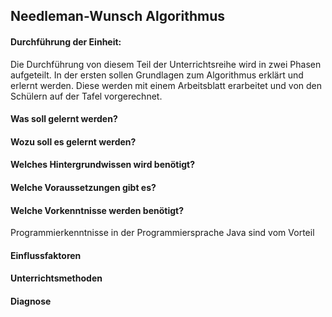 ## Needleman-Wunsch Algorithmus
#### Durchführung der Einheit:
Die Durchführung von diesem Teil der Unterrichtsreihe wird in zwei Phasen aufgeteilt. In der ersten sollen Grundlagen zum Algorithmus erklärt und erlernt werden. Diese werden mit einem Arbeitsblatt erarbeitet und von den Schülern auf der Tafel vorgerechnet.

#### Was soll gelernt werden?

#### Wozu soll es gelernt werden?

#### Welches Hintergrundwissen wird benötigt?

#### Welche Voraussetzungen gibt es?

#### Welche Vorkenntnisse werden benötigt?
Programmierkenntnisse in der Programmiersprache Java sind vom Vorteil 

#### Einflussfaktoren

#### Unterrichtsmethoden

#### Diagnose 
